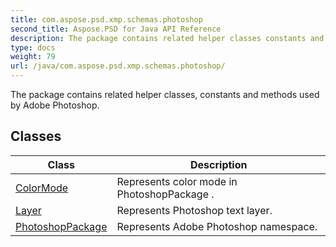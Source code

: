 ```yaml
---
title: com.aspose.psd.xmp.schemas.photoshop
second_title: Aspose.PSD for Java API Reference
description: The package contains related helper classes constants and methods used by Adobe Photoshop.
type: docs
weight: 79
url: /java/com.aspose.psd.xmp.schemas.photoshop/
---
```



The package contains related helper classes, constants and methods used by Adobe Photoshop.


## Classes

| Class | Description |
| --- | --- |
| [ColorMode](../com.aspose.psd.xmp.schemas.photoshop/colormode) | Represents color mode in  PhotoshopPackage . |
| [Layer](../com.aspose.psd.xmp.schemas.photoshop/layer) | Represents Photoshop text layer. |
| [PhotoshopPackage](../com.aspose.psd.xmp.schemas.photoshop/photoshoppackage) | Represents Adobe Photoshop namespace. |
